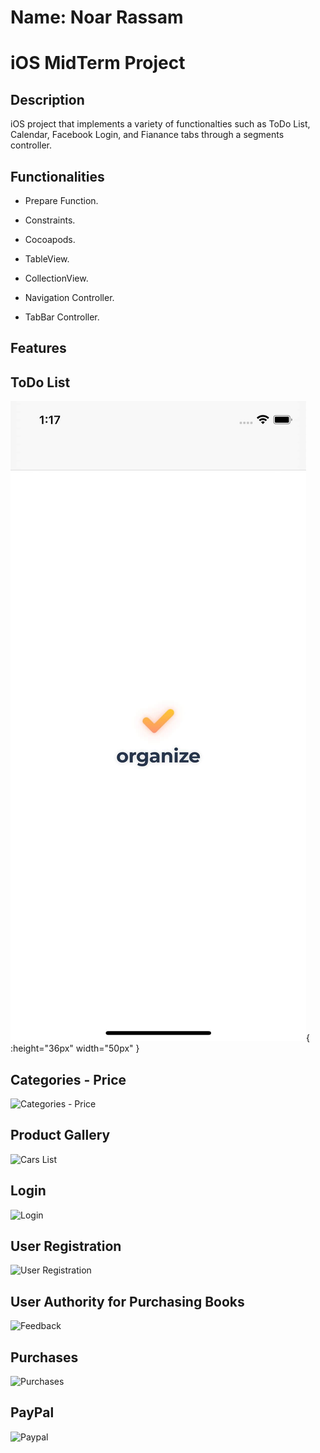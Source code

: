 # Name: Noar Rassam

# iOS MidTerm Project


## Description
iOS project that implements a variety of functionalties such as ToDo List, Calendar, Facebook Login, and Fianance tabs through a segments controller.  

## Functionalities

* Prepare Function.

* Constraints.

* Cocoapods.

* TableView.

* CollectionView.

* Navigation Controller.

* TabBar Controller.

## Features

## **ToDo List**

![![ToDo List]()](https://github.com/noarrassam/iOS_MidTerm_Project/blob/main/Images/15.jpg){ :height="36px" width="50px" }

## **Categories - Price**

![![Categories - Price]()](https://github.com/noarrassam/TheBookCellar/blob/master/Library/Images/2.JPG)

## **Product Gallery**

![![Cars List]()](https://github.com/noarrassam/TheBookCellar/blob/master/Library/Images/3.JPG)

## **Login**

![![Login]()](https://github.com/noarrassam/TheBookCellar/blob/master/Library/Images/4.JPG)

## **User Registration**

![![User Registration]()](https://github.com/noarrassam/TheBookCellar/blob/master/Library/Images/5.JPG)

## **User Authority for Purchasing Books**

![![Feedback]()](https://github.com/noarrassam/TheBookCellar/blob/master/Library/Images/7.JPG)

## **Purchases**

![![Purchases]()](https://github.com/noarrassam/TheBookCellar/blob/master/Library/Images/8.JPG)

## **PayPal**

![![Paypal]()](https://github.com/noarrassam/TheBookCellar/blob/master/Library/Images/9.JPG)
